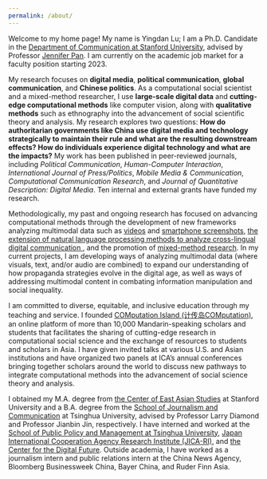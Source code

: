 ```yaml
---
permalink: /about/
---
```


Welcome to my home page! My name is Yingdan Lu; I am a Ph.D. Candidate in the [Department of Communication at Stanford University](http://comm.stanford.edu), advised by Professor [Jennifer Pan](http://jenpan.com). I am currently on the academic job market for a faculty position starting 2023.

My research focuses on **digital media**, **political communication**, **global communication**, and **Chinese politics**. As a computational social scientist and a mixed-method researcher, I use **large-scale digital data** and **cutting-edge computational methods** like computer vision, along with **qualitative methods** such as ethnography into the advancement of social scientific theory and analysis. My research explores two questions: **How do authoritarian governments like China use digital media and technology strategically to maintain their rule and what are the resulting downstream effects? How do individuals experience digital technology and what are the impacts?** My work has been published in peer-reviewed journals, including <i>Political Communication</i>, <i>Human-Computer Interaction</i>, <i>International Journal of Press/Politics</i>, <i>Mobile Media & Communication</i>, <i>Computational Communication Research</i>, and <i>Journal of Quantitative Description: Digital Media</i>. Ten internal and external grants have funded my research.

Methodologically, my past and ongoing research has focused on advancing computational methods through the development of new frameworks analyzing multimodal data such as [videos](https://www.aup-online.com/content/journals/10.5117/CCR2022.2.002.LU) and [smartphone screenshots](https://journals.sagepub.com/doi/full/10.1177/20501579221080333#_i32), [the extension of natural language processing methods to analyze cross-lingual digital communication ](https://journals.sagepub.com/doi/full/10.1177/19401612221117470), and the promotion of [mixed-method research](https://www.tandfonline.com/doi/full/10.1080/10584609.2020.1765914). In my current projects, I am developing ways of analyzing multimodal data (where visuals, text, and/or audio are combined) to expand our understanding of how propaganda strategies evolve in the digital age, as well as ways of addressing multimodal content in combating information manipulation and social inequality.

I am committed to diverse, equitable, and inclusive education through my teaching and service. I founded [COMputation Island (计传岛COMputation)](https://yingdanlu.com/account/), an online platform of more than 10,000 Mandarin-speaking scholars and students that facilitates the sharing of cutting-edge research in computational social science and the exchange of resources to students and scholars in Asia. I have given invited talks at various U.S. and Asian institutions and have organized two panels at ICA’s annual conferences bringing together scholars around the world to discuss new pathways to integrate computational methods into the advancement of social science theory and analysis.

I obtained my M.A. degree from [the Center of East Asian Studies](https://ceas.stanford.edu/) at Stanford University and a B.A. degree from the [School of Journalism and Communication](http://www.tsjc.tsinghua.edu.cn/) at Tsinghua University, advised by Professor Larry Diamond and Professor Jianbin Jin, respectively. I have interned and worked at the [School of Public Policy and Management at Tsinghua University](http://www.iccs.tsinghua.edu.cn/), [Japan International Cooperation Agency Research Institute (JICA-RI)](https://www.jica.go.jp/jica-ri/), and [the Center for the Digital Future](https://www.digitalcenter.org/). Outside academia, I have worked as a journalism intern and public relations intern at the China News Agency, Bloomberg Businessweek China, Bayer China, and Ruder Finn Asia.
